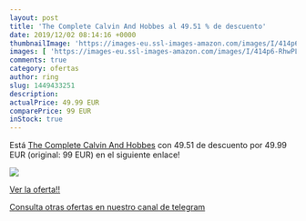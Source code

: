 ```yaml
---
layout: post
title: 'The Complete Calvin And Hobbes al 49.51 % de descuento'
date: 2019/12/02 08:14:16 +0000
thumbnailImage: 'https://images-eu.ssl-images-amazon.com/images/I/414p6-RhwPL._SL200_.jpg'
images: [ 'https://images-eu.ssl-images-amazon.com/images/I/414p6-RhwPL._SL200_.jpg' ]
comments: true
category: ofertas
author: ring
slug: 1449433251
description:
actualPrice: 49.99 EUR
comparePrice: 99 EUR
inStock: true
---
```


Está [The Complete Calvin And Hobbes](https://www.amazon.com/dp/1449433251/?tag=redken08-20) con 49.51 de descuento por 49.99 EUR (original: 99 EUR) en el siguiente enlace!

[![](https://images-eu.ssl-images-amazon.com/images/I/414p6-RhwPL._SL200_.jpg)](https://www.amazon.com/dp/1449433251/?tag=redken08-20)

[Ver la oferta!!](https://www.amazon.com/dp/1449433251/?tag=redken08-20)

[Consulta otras ofertas en nuestro canal de telegram](https://t.me/s/ofertas25)
